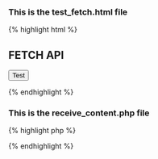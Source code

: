 ### This is the test_fetch.html file
{% highlight html %}
<!DOCTYPE html>
<html>
<body>
<h2>FETCH API</h2>
<button type="button" onclick="use_ajax(4,'Gurjot')">Test</button>
<p id="demo"></p>
<script>
function use_ajax(num,sent_name) 
//function called when button is clicked with argument, currently 4
{
	var json_upload =  JSON.stringify({
					  	id: num,
					   	name: sent_name
					  });
	
       fetch('receive_content.php', {
       method: 'POST',
       mode: 'same-origin',		
       //used so that receive_content.php can access session variables if present
       credentials: 'same-origin',
       headers: {
       				    'Content-Type': 'application/json',
    			      },
       body: json_upload })	// then function is executed if promise returned by fetch resolves
       .then(function(response) {
              if(response.ok)
              {
                return (response.json());	//conversion to json
              }})
       .then(obj => { 
       		      //obj array has method,name and id sent as response at indices 0,1 and 2 respectively
       
		      alert('Id '+ obj[2] + 'has been successfully sent and received by'+ obj[1]+ 'using '+obj[0]););
                    });
}
</script>
</body>
</html>
{% endhighlight %}


### This is the receive_content.php file
{% highlight php %}
<?php

#You can also use session_start(); to access session variables if used 'mode: same-origin'

$json_content = file_get_contents('php://input'); #getting data sent through POST
$json = json_decode($json_content,true);	#decoding the data to an associative array $json 
$id= $json['id'];	#getting the id sent using appropriate index
$name= $json['name'];	#getting the name
$arr = array('Fetch Api',$id,$name);
$JSON = json_encode($arr);	#encoding the array
echo $JSON;
?>
{% endhighlight %}
